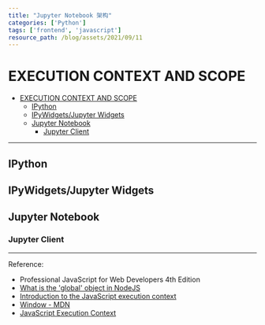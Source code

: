 ```yaml
---
title: "Jupyter Notebook 架构" 
categories: ['Python']
tags: ['frontend', 'javascript']
resource_path: /blog/assets/2021/09/11
---
```


# EXECUTION CONTEXT AND SCOPE

- [EXECUTION CONTEXT AND SCOPE](#execution-context-and-scope)
  - [IPython](#ipython)
  - [IPyWidgets/Jupyter Widgets](#ipywidgetsjupyter-widgets)
  - [Jupyter Notebook](#jupyter-notebook)
    - [Jupyter Client](#jupyter-client)

---

## IPython

## IPyWidgets/Jupyter Widgets

## Jupyter Notebook

### Jupyter Client


---

Reference:

- Professional JavaScript for Web Developers 4th Edition
- [What is the 'global' object in NodeJS](https://stackoverflow.com/questions/43627622/what-is-the-global-object-in-nodejs)
- [Introduction to the JavaScript execution context](https://www.javascripttutorial.net/javascript-execution-context/)
- [Window - MDN](https://developer.mozilla.org/en-US/docs/Web/API/Window)
- [JavaScript Execution Context](https://www.javascripttutorial.net/javascript-execution-context/)